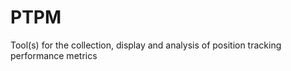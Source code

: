 PTPM
====

Tool(s) for the collection, display and analysis of position tracking performance metrics 
